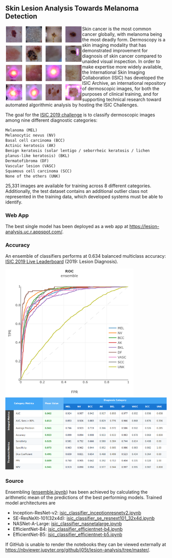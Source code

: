 ## Skin Lesion Analysis Towards Melanoma Detection 
<img width="240" align="left" src="https://github.com/j05t/lesion-analysis/blob/master/sample_images.png"> Skin cancer is the most common cancer globally, with melanoma being the most deadly form. Dermoscopy is a skin imaging modality that has demonstrated improvement for diagnosis of skin cancer compared to unaided visual inspection. In order to make expertise more widely available, the International Skin Imaging Collaboration (ISIC) has developed the ISIC Archive, an international repository of dermoscopic images, for both the purposes of clinical training, and for supporting technical research toward automated algorithmic analysis by hosting the ISIC Challenges.

The goal for the [ISIC 2019 challenge](https://challenge2019.isic-archive.com/) is to classify dermoscopic images among nine different diagnostic categories:

    Melanoma (MEL)
    Melanocytic nevus (NV)
    Basal cell carcinoma (BCC)
    Actinic keratosis (AK)
    Benign keratosis (solar lentigo / seborrheic keratosis / lichen planus-like keratosis) (BKL)
    Dermatofibroma (DF)
    Vascular lesion (VASC)
    Squamous cell carcinoma (SCC)
    None of the others (UNK)

25,331 images are available for training across 8 different categories. Additionally, the test dataset contains an additional outlier class not represented in the training data, which developed systems must be able to identify.

### Web App
The best single model has been deployed as a web app at https://lesion-analysis.uc.r.appspot.com/.

### Accuracy
An ensemble of classifiers performs at 0.634 balanced multiclass accuracy: [ISIC 2019 Live Leaderboard](https://challenge2019.isic-archive.com/live-leaderboard.html) (2019: Lesion Diagnosis).

<img width="400" src="https://github.com/j05t/lesion-analysis/blob/master/roc.png" />
<img width="800" src="https://github.com/j05t/lesion-analysis/blob/master/metrics.png" />

### Source
Ensembling ([ensemble.ipynb](ensemble.ipynb)) has been achieved by calculating the arithmetic mean of the predictions of the best performing models. Trained model architectures are 
* Inception-ResNet-v2: [isic_classifier_inceptionresnetv2.ipynb](isic_classifier_inceptionresnetv2.ipynb)
* SE-ResNeXt-101(32x4d): [isic_classifier_se_resnext101_32x4d.ipynb](isic_classifier_se_resnext101_32x4d.ipynb)
* NASNet-A-Large: [isic_classifier_nasnetalarge.ipynb](isic_classifier_nasnetalarge.ipynb)
* EfficientNet-B4: [isic_classifier_efficientnet-b4.ipynb](isic_classifier_efficientnet-b4.ipynb)
* EfficientNet-B5: [isic_classifier_efficientnet-b5.ipynb](isic_classifier_efficientnet-b5.ipynb)

If GitHub is unable to render the notebooks they can be viewed externally at https://nbviewer.jupyter.org/github/j05t/lesion-analysis/tree/master/.

